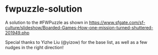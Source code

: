 # fwpuzzle-solution
A solution to the #FWPuzzle as shown in https://www.sfgate.com/sf-culture/slideshow/Boarded-Games-How-one-mission-turned-shuttered-201949.php

Special thanks to Yizhe Liu (@yizow) for the base list, as well as a few nudges in the right direction!
